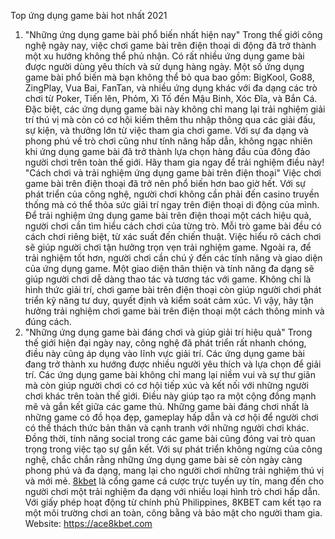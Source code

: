 Top ứng dụng game bài hot nhất 2021
1. "Những ứng dụng game bài phổ biến nhất hiện nay"
Trong thế giới công nghệ ngày nay, việc chơi game bài trên điện thoại di động đã trở thành một xu hướng không thể phủ nhận. Có rất nhiều ứng dụng game bài được người dùng yêu thích và sử dụng hàng ngày.
Một số ứng dụng game bài phổ biến mà bạn không thể bỏ qua bao gồm: BigKool, Go88, ZingPlay, Vua Bai, FanTan, và nhiều ứng dụng khác với đa dạng các trò chơi từ Poker, Tiến lên, Phỏm, Xì Tố đến Mậu Binh, Xóc Đĩa, và Bắn Cá.
Đặc biệt, các ứng dụng game bài này không chỉ mang lại trải nghiệm giải trí thú vị mà còn có cơ hội kiếm thêm thu nhập thông qua các giải đấu, sự kiện, và thưởng lớn từ việc tham gia chơi game.
Với sự đa dạng và phong phú về trò chơi cũng như tính năng hấp dẫn, không ngạc nhiên khi ứng dụng game bài đã trở thành lựa chọn hàng đầu của đông đảo người chơi trên toàn thế giới. Hãy tham gia ngay để trải nghiệm điều này!
"Cách chơi và trải nghiệm ứng dụng game bài trên điện thoại"
Việc chơi game bài trên điện thoại đã trở nên phổ biến hơn bao giờ hết. Với sự phát triển của công nghệ, người chơi không cần phải đến casino truyền thống mà có thể thỏa sức giải trí ngay trên điện thoại di động của mình.
Để trải nghiệm ứng dụng game bài trên điện thoại một cách hiệu quả, người chơi cần tìm hiểu cách chơi của từng trò. Mỗi trò game bài đều có cách chơi riêng biệt, từ xác suất đến chiến thuật. Việc hiểu rõ cách chơi sẽ giúp người chơi tận hưởng trọn vẹn trải nghiệm game.
Ngoài ra, để trải nghiệm tốt hơn, người chơi cần chú ý đến các tính năng và giao diện của ứng dụng game. Một giao diện thân thiện và tính năng đa dạng sẽ giúp người chơi dễ dàng thao tác và tương tác với game.
Không chỉ là hình thức giải trí, chơi game bài trên điện thoại còn giúp người chơi phát triển kỹ năng tư duy, quyết định và kiểm soát cảm xúc. Vì vậy, hãy tận hưởng trải nghiệm chơi game bài trên điện thoại một cách thông minh và đúng cách.
3. "Những ứng dụng game bài đáng chơi và giúp giải trí hiệu quả"
Trong thế giới hiện đại ngày nay, công nghệ đã phát triển rất nhanh chóng, điều này cũng áp dụng vào lĩnh vực giải trí. Các ứng dụng game bài đang trở thành xu hướng được nhiều người yêu thích và lựa chọn để giải trí.
Các ứng dụng game bài không chỉ mang lại niềm vui và sự thư giãn mà còn giúp người chơi có cơ hội tiếp xúc và kết nối với những người chơi khác trên toàn thế giới. Điều này giúp tạo ra một cộng đồng mạnh mẽ và gắn kết giữa các game thủ.
Những game bài đáng chơi nhất là những game có đồ họa đẹp, gameplay hấp dẫn và cơ hội để người chơi có thể thách thức bản thân và cạnh tranh với những người chơi khác. Đồng thời, tính năng social trong các game bài cũng đóng vai trò quan trọng trong việc tạo sự gắn kết.
Với sự phát triển không ngừng của công nghệ, chắc chắn rằng những ứng dụng game bài sẽ còn ngày càng phong phú và đa dạng, mang lại cho người chơi những trải nghiệm thú vị và mới mẻ.
<a href="https://ace8kbet.com "> 8kbet</a> là cổng game cá cược trực tuyến uy tín, mang đến cho người chơi một trải nghiệm đa dạng với nhiều loại hình trò chơi hấp dẫn. Với giấy phép hoạt động từ chính phủ Philippines, 8KBET cam kết tạo ra một môi trường chơi an toàn, công bằng và bảo mật cho người tham gia.
Website: https://ace8kbet.com

